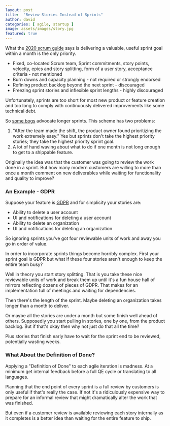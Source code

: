 ```yaml
---
layout: post
title:  "Review Stories Instead of Sprints"
author: david
categories: [ agile, startup ]
image: assets/images/story.jpg
featured: true
---
```

What the [2020 scrum guide](https://scrumguides.org/scrum-guide.html) says is delivering a valuable, 
useful sprint goal within a month is the only priority.

* Fixed, co-located Scrum team, Sprint commitments, story points, velocity, epics and story 
  splitting, form of a user story, acceptance criteria - not mentioned
* Burn downs and capacity planning - not required or strongly endorsed
* Refining product backlog beyond the next sprint - discouraged
* Freezing sprint stories and inflexible sprint lengths - highly discouraged

Unfortunately, sprints are too short for most new product or feature creation and too long to 
comply with continuously delivered improvements like some technical debt.

So [some bogs](https://techbeacon.com/app-dev-testing/seduction-two-week-sprint) advocate longer sprints. 
This scheme has two problems:
1. "After the team made the shift, the product owner found prioritizing the work extremely easy." Yes
   but sprints don't take the highest priority stories; they take the highest priority sprint goal.
2. A lot of hand waving about what to do if one month is not long enough
to get to a shippable feature.

Originally the idea was that the customer was going to review the work done in a sprint. But how many modern customers 
are willing to more than once a month comment on new deliverables while waiting for functionality and quality to 
improve?
   
### An Example - GDPR
   
Suppose your feature is [GDPR](https://en.wikipedia.org/wiki/General_Data_Protection_Regulation)
and for simplicity your stories are:
* Ability to delete a user account
* UI and notifications for deleting a user account
* Ability to delete an organization
* UI and notifications for deleting an organization

So ignoring sprints you've got four reviewable units of work and away you go in order of value. 

In order to incorporate sprints things become horribly complex. First your sprint goal is GDPR but what 
if these four stories aren't enough to keep the entire team busy?

Well in theory you start story splitting. That is you take these nice reviewable units of work and 
break them up until it's a fun house hall of mirrors reflecting dozens of pieces of GDPR. That makes for an 
implementation full of meetings and waiting for dependencies.

Then there's the length of the sprint. Maybe deleting an organization takes longer than a month to deliver.

Or maybe all the stories are under a month but some finish well ahead of others. Supposedly you start
pulling in stories, one by one, from the product backlog. But if that's okay then why not just do that
all the time?

Plus stories that finish early have to wait for the sprint end to be reviewed, potentially wasting weeks.

### What About the Definition of Done?

Applying a "Definition of Done" to each agile iteration is madness. At a minimum get internal feedback
before a full QE cycle or translating to all languages.

Planning that the end point of every sprint is a full review by customers is only useful if that's really
the case. If not it's a ridiculously expensive way to prepare for an informal review that might dramatically
alter the work that was finished.

But even if a customer review is available reviewing each story internally as it completes is a better
idea than waiting for the entire feature to ship.